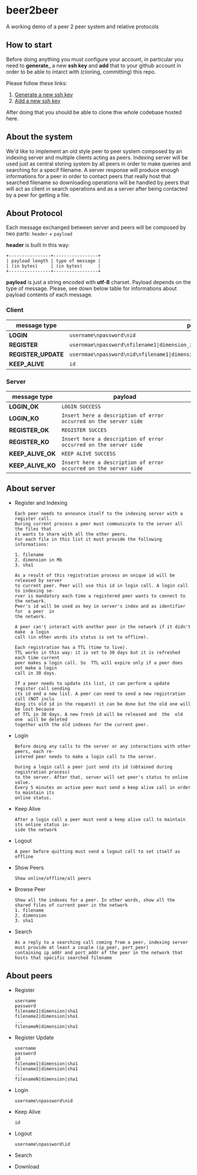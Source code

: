 # beer2beer
A working demo of a peer 2 peer system and relative protocols

## How to start

Before doing anything you must configure your account, in particular you need to **generate**_ a new **ssh key** and **add** that to your github account in order to be able to intarct with (cloning, committing) this repo.

Please follow these links:
1. [Generate a new ssh key](https://docs.github.com/en/authentication/connecting-to-github-with-ssh/generating-a-new-ssh-key-and-adding-it-to-the-ssh-agent)
2. [Add a new ssh key](https://docs.github.com/en/authentication/connecting-to-github-with-ssh/adding-a-new-ssh-key-to-your-github-account)

After doing that you should be able to clone thw whole codebase hosted here.

## About the system

We'd like to implement an old style peer to peer system composed by an indexing server and multiple clients acting as peers.
Indexing server will be used just as central storing system by all peers in order to make queries and searching for a specif filename. A server response will produce enough informations for a peer in order to contact peers that really host that searched filename so downloading operations will be handled by peers that will act as client in search operations and as a server after being contacted by a peer for getting a file.

## About Protocol

Each message exchanged between server and peers will be composed by two parts: `header` + `payload`

**header** is built in this way:

```
+----------------+-----------------+
| payload length | type of message |
| (in bytes)     | (in bytes)      |
+----------------+-----------------+
```

**payload** is just a string encoded with **utf-8** charset. Payload depends on the type of message.
Please, see down below table for informations about payload contents of each message.


### Client
| message type      | payload                                                                          |
| ----------------- |----------------------------------------------------------------------------------|
| **LOGIN**         | ```username\npassword\nid```                                                     |
| **REGISTER**      | ```usernmae\npassword\nfilename1\|dimension_in_mb\|sha1\nfilename2\|dimension_in_mb\|sha1```| 
| **REGISTER_UPDATE**| ```usernmae\npassword\nid\nfilename1\|dimension_in_mb\|sha1\nfilename2\|dimension_in_mb\|sha1```|    
| **KEEP_ALIVE**    | ```id```                                                                         |



### Server

| message type        | payload                  |
| ------------------- |--------------------------|
| **LOGIN_OK**        | ```LOGIN SUCCESS```      |
| **LOGIN_KO**        | ```Insert here a description of error occurred on the server side``` |
| **REGISTER_OK**     | ```REGISTER SUCCES```    |
| **REGISTER_KO**     | ```Insert here a description of error occurred on the server side``` |
| **KEEP_ALIVE_OK**   | ```KEEP ALIVE SUCCESS``` |
| **KEEP_ALIVE_KO**   | ```Insert here a description of error occurred on the server side``` |

## About server

* Register and Indexing
  ```
  Each peer needs to announce itself to the indexing server with a register call.
  During current process a peer must communicate to the server all the files that 
  it wants to share with all the other peers.
  For each file in this list it must provide the following informations:
  
  1. filename
  2. dimension in Mb
  3. sha1
  
  As a result of this registration process an unique id will be released by server
  to current peer. Peer will use this id in login call. A login call to indexing se-
  rver is mandatory each time a registered peer wants to connect to the network.
  Peer's id will be used as key in server's index and as identifier for  a peer  in 
  the network.
  
  A peer can't interact with another peer in the network if it didn't make  a login 
  call (in other words its status is set to offline).
  
  Each registration has a TTL (time to live).
  TTL works in this way: it is set to 30 days but it is refreshed each time current
  peer makes a login call. So  TTL will expire only if a peer does not make a login
  call in 30 days.
  
  If a peer needs to update its list, it can perform a update register call sending
  its id end a new list. A peer can need to send a new registration call (NOT inclu
  ding its old id in the request) it can be done but the old one will be lost because
  of TTL in 30 days. A new fresh id will be released and  the  old one  will be deleted
  together with the old indexes for the current peer.
  ```
  
* Login
  ```
  Before doing any calls to the server or any interactions with other peers, each re-
  istered peer needs to make a login call to the server.
 
  During a login call a peer just send its id (obtained during registration process) 
  to the server. After that, server will set peer's status to online value.
  Every 5 minutes an active peer must send a keep alive call in order to maintain its
  online status.
  ```

* Keep Alive
  ```
  After a login call a peer must send a keep alive call to maintain its online status in-
  side the network
  ```

* Logout
  ```
  A peer before quitting must send a logout call to set itself as offline
  ```

* Show Peers
  ```
  Show online/offline/all peers
  ```
  
* Browse Peer
  ```
  Show all the indexes for a peer. In other words, show all the shared files of current peer in the network
  1. filename
  2. dimension
  3. sha1
  ```
  
* Search

  ```
  As a reply to a searching call coming from a peer, indexing server must provide at least a couple (ip_peer, port_peer)
  containing ip_addr and port_addr of the peer in the network that hosts that specific searched filename
  ```

  
## About peers

* Register
  ```
  username
  password
  filename1|dimension|sha1
  filename2|dimension|sha1
  ...
  filenameN|dimension|sha1
  ```

* Register Update
  ```
  username
  password
  id
  filename1|dimension|sha1
  filename2|dimension|sha1
  ...
  filenameN|dimension|sha1
  ```
* Login
  ```
  username\npassword\nid
  ```

* Keep Alive
  ```
  id
  ```

* Logout
  ```
  username\npassword\id
  ```

* Search

* Download




